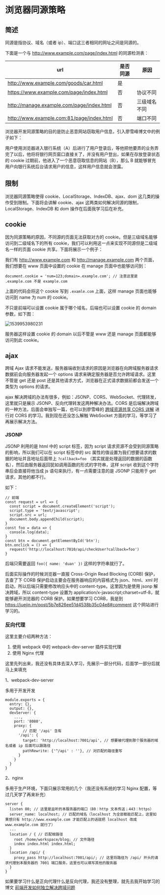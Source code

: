 # 浏览器同源策略

## 简述

同源是指协议、域名（或者 ip）、端口这三者相同的网址之间是同源的。

下面是一个与 http://www.example.com/page/index.html 的同源检测表：

| url                                       | 是否同源 | 原因         |
| ----------------------------------------- | -------- | ------------ |
| http://www.example.com/goods/car.html     | 是       |              |
| https://www.example.com/page/index.html   | 否       | 协议不同     |
| http://manage.example.com/page/index.html | 否       | 三级域名不同 |
| http://www.example.com:81/page/index.html | 否       | 端口不同     |

浏览器开发同源策略的目的是防止恶意网站窃取用户信息，引入廖雪峰博文中的例子如下：

用户使用浏览器进入银行系统（A）后进行了用户登录后，等他把他要弄的业务弄完了以后，他将将银行网页窗口直接关了，并没有用户登出，如果在存放登录状态的 cookie 过期前，他进入了一个恶意窃取信息的网站（B），那么 B 就能够冒充用户向银行系统后台请求用户的信息，这样用户信息就会泄露。

## 限制

浏览器同源策略使得 cookie、LocalStorage、IndexDB、ajax、dom 这几类的操作受到限制。下面将会讲解 cookie、ajax 这两类如何解决同源的限制，LocalStorage、IndexDB 和 dom 操作在后面我学习后在补充。 

## cookie

因为同源策略的原因，不同源的页面无法获取对方的 cookie。但是三级域名能够访问到二级域名下的所有 cookie，我们可以利用这一点来实现不同源但是二级域名一样的页面 cookie 共享。下面将展示一个例子：

我们有 http://www.example.com 和 http://manage.example.com 两个页面，我们想要在 www 页面中设置的 cookie 在 manage 页面中也能够访问到：

```
document.cookie = 'num=123;domain=.example.com'; // 注意这里是 .example.com 不是 example.com
```

上面的代码会将这个 cookie 写到 `.examle.com` 上面，这样 manage 页面也能够访问到 name 为 num 的 cookie。

不只是前端可以设置 cookie 属于哪个域名，后端也可以设置 cookie 的 domain 参数，如下图：

![1539953980231](https://github.com/duanyuanping/True-in-Hong/tree/master/static/1539953980231.png)

服务器这样设置 cookie 的 domain 以后不管是 www 还是 manage 页面都能够访问到此 cookie。

## ajax

跨域 Ajax 请求不能发送，服务器端收到请求的原因是浏览器在向跨域服务器请求数据前会向服务器发起一个 options 请求来确定服务器是否允许跨域请求。这里不管是 get 还是 post 还是其他请求方式，浏览器在正式请求数据前都会发送一个类型为 options 的请求。

ajax 解决跨域的办法有很多，例如：JSONP、CORS、WebSocket、代理转发，这里就只是展示 JSONP、反向代理转发这两种解决办法。CORS 是后端解决跨域的一种方法，后面会单独写一篇，也可以到廖雪峰的 [跨域资源共享 CORS 详解](http://www.ruanyifeng.com/blog/2016/04/cors.html) 进行对 CORS 的学习。我到现在还没怎么解触 WebSocket 方面的学习，等学习了再展示解决方法。

### JSONP

JSONP 利用的是 html 中的 script 标签，因为 script 请求资源不会受到同源策略的影响，所以我们可以在 script 标签中的 src 属性的值设置为我们想要请求的数据的地址并且地址后面带上 `?callback=foo` （其实就是处理返回的数据的函数名），然后由服务器返回犹如调用函数的形式的字符串，这样 script 收到这个字符串后会直接将他当成 js 语句来执行，有一点需要注意的是 JSONP 只能用于 get 请求，其他的都不行。

如下：

```
// 前端
const request = url => {
  const script = document.createElement('script');
  script.type = 'text/javascript';
  script.src = url;
  document.body.appendChild(script);
}
const foo = data => {
  console.log(data);
}
const btn = document.getElementById('btn');
btn.onclick = () => {
  request('http://localhost:7010/api/checkUser?callback=foo')
}
```

后端只需要返回 `foo({ name: 'duan' })` 这样的字符串就行了。

后面实际操作的时候浏览器一直报 Cross-Origin Read Blocking (CORB) 保护，去查了下 CORB 保护启动主要会在服务器响应的内容格式为 json、html、xml 时启动，所以后端只需要修改响应头中的 content-type。这里因为是使用 jsonp 解决跨域，所以 content-type 设置为 application/x-javascript;charset=utf-8，就能够避开浏览器的 CORB 保护。如果想要学习 CORB，我是到 https://juejin.im/post/5b7e826ee51d4538b35c04e8#comment 这个网站进行学习的。

### 反向代理

这里主要介绍两种方法：

1. 使用 webpack 中的 webpack-dev-server 插件实现代理
2. 使用 Nginx 代理

这里先列出来，我还没有具体去深入学习，先展示一部分代码，后面学一部分后就马上来填充

1、webpack-dev-server

多用于开发开发

```
module.exports = {
  entry: {},
  output: {},
  devServer: {
    ...,
    port: '8080',
    proxy: {
    	// 匹配 '/api' 含有
      '/api': {
        target: 'http://localhost:7001/api', // 想要被代理到那个服务器的域名或者 ip 后面可以跟路径
        pathRewrite: {'^/api' : ''}, // 对匹配的路径重写
      }
    }
  }
}
```

2、nginx

多用于生产环境，下面只展示常用的几个（我还没有系统的学习 Nginx 配置，等过几天学了再来补充）

```
server {
  listen 80; // 这里是监听的本服务器的端口（80：http 文本传送；443：https）
  server_name: localhost; // 匹配的域名（localhost 为全部都能匹配上，这里如果想只有 http://www.example.com 才能匹配上的话就把 localhost 改成 www.example.com 就行了）
  ...
  location / { // 匹配根路径
    root /home/workspace/blog; // 文件路径
    index index.html index.html;
  }
  location /api/ {
  	proxy_pass http://localhost:7001/api/; // 这里将路径为 /api/ 开头的请求代理到本服务器的 7001 端口服务，这里也可以填写其他的服务器
  }
}
```

如果要学习什么是正向代理什么是反向代理，我还没有整理，就先去我开始学习的博文 [前端开发如何独立解决跨域问题](https://segmentfault.com/a/1190000010719058)